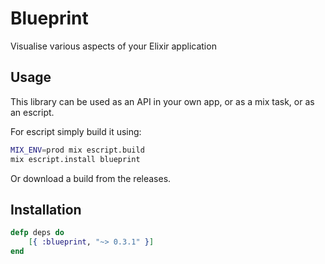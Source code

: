 # Blueprint
Visualise various aspects of your Elixir application

Usage
-----

This library can be used as an API in your own app, or as a mix task, or as an escript.

For escript simply build it using:

```bash
MIX_ENV=prod mix escript.build
mix escript.install blueprint
```

Or download a build from the releases.

Installation
------------
```elixir
defp deps do
    [{ :blueprint, "~> 0.3.1" }]
end
```
